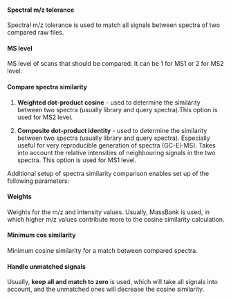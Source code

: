 #### Spectral m/z tolerance
Spectral m/z tolerance is used to match all signals between spectra of two compared raw files.

#### MS level
 MS level of scans that should be compared. It can be 1 for MS1 or 2 for MS2 level.

#### Compare spectra similarity

 1. **Weighted dot-product cosine** - used to determine the similarity between two spectra (usually library and query spectra).This option is used for MS2 level.


 2. **Composite dot-product identity** - used to determine the similarity between two spectra (usually library and query spectra). Especially useful for very reproducible generation of spectra (GC-EI-MS). Takes into account the relative intensities of neighbouring signals in the two spectra. This option is used for MS1 level.

 Additional setup of spectra similarity comparison enables set up of the following parameters:

#### Weights
Weights for the m/z and intensity values. Usually, MassBank is used, in which higher m/z values contribute more to the cosine similarity calculation.

#### Minimum cos similarity
Minimum cosine similarity for a match between compared spectra.

#### Handle unmatched signals
Usually, **keep all and match to zero** is used, which will take all signals into account, and the unmatched ones will decrease the cosine similarity. 
